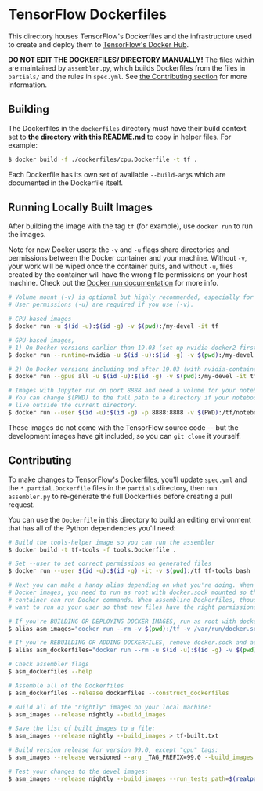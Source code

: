 # TensorFlow Dockerfiles

This directory houses TensorFlow's Dockerfiles and the infrastructure used to
create and deploy them to
[TensorFlow's Docker Hub](https://hub.docker.com/r/tensorflow/tensorflow).

**DO NOT EDIT THE DOCKERFILES/ DIRECTORY MANUALLY!** The files within are
maintained by `assembler.py`, which builds Dockerfiles from the files in
`partials/` and the rules in `spec.yml`. See
[the Contributing section](#contributing) for more information.

## Building

The Dockerfiles in the `dockerfiles` directory must have their build context set
to **the directory with this README.md** to copy in helper files. For example:

```bash
$ docker build -f ./dockerfiles/cpu.Dockerfile -t tf .
```

Each Dockerfile has its own set of available `--build-arg`s which are documented
in the Dockerfile itself.

## Running Locally Built Images

After building the image with the tag `tf` (for example), use `docker run` to
run the images.

Note for new Docker users: the `-v` and `-u` flags share directories and
permissions between the Docker container and your machine. Without `-v`, your
work will be wiped once the container quits, and without `-u`, files created by
the container will have the wrong file permissions on your host machine. Check
out the
[Docker run documentation](https://docs.docker.com/engine/reference/run/) for
more info.

```bash
# Volume mount (-v) is optional but highly recommended, especially for Jupyter.
# User permissions (-u) are required if you use (-v).

# CPU-based images
$ docker run -u $(id -u):$(id -g) -v $(pwd):/my-devel -it tf

# GPU-based images,
# 1) On Docker versions earlier than 19.03 (set up nvidia-docker2 first)
$ docker run --runtime=nvidia -u $(id -u):$(id -g) -v $(pwd):/my-devel -it tf

# 2) On Docker versions including and after 19.03 (with nvidia-container-toolkit)
$ docker run --gpus all -u $(id -u):$(id -g) -v $(pwd):/my-devel -it tf

# Images with Jupyter run on port 8888 and need a volume for your notebooks
# You can change $(PWD) to the full path to a directory if your notebooks
# live outside the current directory.
$ docker run --user $(id -u):$(id -g) -p 8888:8888 -v $(PWD):/tf/notebooks -it tf
```

These images do not come with the TensorFlow source code -- but the development
images have git included, so you can `git clone` it yourself.

## Contributing

To make changes to TensorFlow's Dockerfiles, you'll update `spec.yml` and the
`*.partial.Dockerfile` files in the `partials` directory, then run
`assembler.py` to re-generate the full Dockerfiles before creating a pull
request.

You can use the `Dockerfile` in this directory to build an editing environment
that has all of the Python dependencies you'll need:

```bash
# Build the tools-helper image so you can run the assembler
$ docker build -t tf-tools -f tools.Dockerfile .

# Set --user to set correct permissions on generated files
$ docker run --user $(id -u):$(id -g) -it -v $(pwd):/tf tf-tools bash

# Next you can make a handy alias depending on what you're doing. When building
# Docker images, you need to run as root with docker.sock mounted so that the
# container can run Docker commands. When assembling Dockerfiles, though, you'll
# want to run as your user so that new files have the right permissions.

# If you're BUILDING OR DEPLOYING DOCKER IMAGES, run as root with docker.sock:
$ alias asm_images="docker run --rm -v $(pwd):/tf -v /var/run/docker.sock:/var/run/docker.sock tf-tools python3 assembler.py "

# If you're REBUILDING OR ADDING DOCKERFILES, remove docker.sock and add -u:
$ alias asm_dockerfiles="docker run --rm -u $(id -u):$(id -g) -v $(pwd):/tf tf-tools python3 assembler.py "

# Check assembler flags
$ asm_dockerfiles --help

# Assemble all of the Dockerfiles
$ asm_dockerfiles --release dockerfiles --construct_dockerfiles

# Build all of the "nightly" images on your local machine:
$ asm_images --release nightly --build_images

# Save the list of built images to a file:
$ asm_images --release nightly --build_images > tf-built.txt

# Build version release for version 99.0, except "gpu" tags:
$ asm_images --release versioned --arg _TAG_PREFIX=99.0 --build_images --exclude_tags_matching '.*gpu.*'

# Test your changes to the devel images:
$ asm_images --release nightly --build_images --run_tests_path=$(realpath tests) --only_tags_matching="^devel-gpu-py3$"
```
